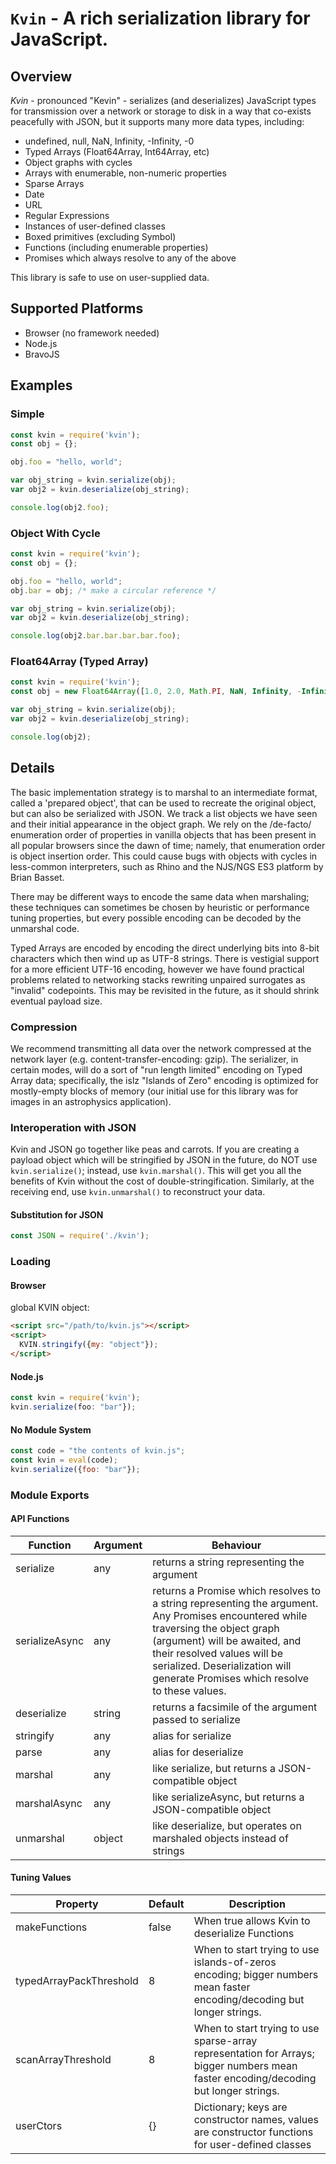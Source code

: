 # `Kvin` - A rich serialization library for JavaScript.

## Overview
*Kvin* - pronounced "Kevin" - serializes (and deserializes) JavaScript types for transmission over a
network or storage to disk in a way that co-exists peacefully with JSON, but it supports many more
data types, including:

* undefined, null, NaN, Infinity, -Infinity, -0
* Typed Arrays (Float64Array, Int64Array, etc)
* Object graphs with cycles
* Arrays with enumerable, non-numeric properties
* Sparse Arrays
* Date
* URL
* Regular Expressions
* Instances of user-defined classes
* Boxed primitives (excluding Symbol)
* Functions (including enumerable properties)
* Promises which always resolve to any of the above

This library is safe to use on user-supplied data.

## Supported Platforms
 - Browser (no framework needed)
 - Node.js
 - BravoJS

## Examples

### Simple
```javascript
const kvin = require('kvin');
const obj = {};

obj.foo = "hello, world";

var obj_string = kvin.serialize(obj);
var obj2 = kvin.deserialize(obj_string);

console.log(obj2.foo);
```

### Object With Cycle
```javascript
const kvin = require('kvin');
const obj = {};

obj.foo = "hello, world";
obj.bar = obj; /* make a circular reference */

var obj_string = kvin.serialize(obj);
var obj2 = kvin.deserialize(obj_string);

console.log(obj2.bar.bar.bar.bar.foo);
```

### Float64Array (Typed Array)
```javascript
const kvin = require('kvin');
const obj = new Float64Array([1.0, 2.0, Math.PI, NaN, Infinity, -Infinity]);

var obj_string = kvin.serialize(obj);
var obj2 = kvin.deserialize(obj_string);

console.log(obj2);
```

## Details
The basic implementation strategy is to marshal to an intermediate format, called a 'prepared object', that can be used to recreate
the original object, but can also be serialized with JSON. We track a list objects we have seen and their initial appearance in
the object graph.  We rely on the /de-facto/ enumeration order of properties in vanilla objects that has been present in all popular
browsers since the dawn of time; namely, that enumeration order is object insertion order. This could cause bugs with objects with
cycles in less-common interpreters, such as Rhino and the NJS/NGS ES3 platform by Brian Basset.

There may be different ways to encode the same data when marshaling; these techniques can sometimes be chosen by heuristic
or performance tuning properties, but every possible encoding can be decoded by the unmarshal code.

Typed Arrays are encoded by encoding the direct underlying bits into 8-bit characters which then wind up as UTF-8 strings. There 
is vestigial support for a more efficient UTF-16 encoding, however we have found practical problems related to networking stacks
rewriting unpaired surrogates as "invalid" codepoints.  This may be revisited in the future, as it should shrink eventual payload
size.

### Compression
We recommend transmitting all data over the network compressed at the network layer (e.g. content-transfer-encoding: gzip). The
serializer, in certain modes, will do a sort of "run length limited" encoding on Typed Array data; specifically, the islz
"Islands of Zero" encoding is optimized for mostly-empty blocks of memory (our initial use for this library was for images
in an astrophysics application).  

### Interoperation with JSON
Kvin and JSON go together like peas and carrots. If you are creating a payload object which will be stringified by JSON in the
future, do NOT use `kvin.serialize()`; instead, use `kvin.marshal()`. This will get you all the benefits of Kvin without the
cost of double-stringification. Similarly, at the receiving end, use `kvin.unmarshal()` to reconstruct your data.

#### Substitution for JSON
```javascript
const JSON = require('./kvin');
```

### Loading
#### Browser
global KVIN object:
```html
<script src="/path/to/kvin.js"></script>
<script>
  KVIN.stringify({my: "object"});
</script>
```

#### Node.js
```javascript
const kvin = require('kvin');
kvin.serialize(foo: "bar"});
```

#### No Module System
```javascript
const code = "the contents of kvin.js";
const kvin = eval(code);
kvin.serialize({foo: "bar"});
```

### Module Exports
#### API Functions
| Function       | Argument	| Behaviour
|----------------|--------------|-------------------------------------------------------------
| serialize 	 | any		| returns a string representing the argument
| serializeAsync | any		| returns a Promise which resolves to a string representing the argument. Any Promises encountered while traversing the object graph (argument) will be awaited, and their resolved values will be serialized. Deserialization will generate Promises which resolve to these values.
| deserialize    | string	| returns a facsimile of the argument passed to serialize
| stringify      | any		| alias for serialize
| parse          | any		| alias for deserialize
| marshal	 | any		| like serialize, but returns a JSON-compatible object 
| marshalAsync   | any		| like serializeAsync, but returns a JSON-compatible object
| unmarshal	 | object	| like deserialize, but operates on marshaled objects instead of strings

#### Tuning Values
| Property   	          | Default | Description
|-------------------------|---------|---------------------------------------------------------
| makeFunctions           | false   | When true allows Kvin to deserialize Functions
| typedArrayPackThreshold | 8	    | When to start trying to use islands-of-zeros encoding; bigger numbers mean faster encoding/decoding but longer strings.
| scanArrayThreshold      | 8       | When to start trying to use sparse-array representation for Arrays; bigger numbers mean faster encoding/decoding but longer strings.
| userCtors               | {}      | Dictionary; keys are constructor names, values are constructor functions for user-defined classes

